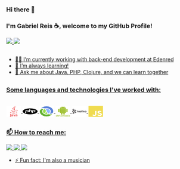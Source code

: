 ### Hi there 👋
### I'm Gabriel Reis :coffee:, welcome to my GitHub Profile!

 <div>
  <a href="https://github.com/gabriel-reis-silva">
  <img height="180em" src="https://github-readme-stats.vercel.app/api?username=gabriel-reis-silva&show_icons=true&theme=radical&include_all_commits=true&count_private=true"/>
  <img height="180em" src="https://github-readme-stats.vercel.app/api/top-langs/?username=gabriel-reis-silva&layout=compact&langs_count=7&theme=radical"/>
</div>
  
##
  
- 👨‍💻 I’m currently working with back-end development at Edenred
- 🌱 I’m always learning!
- 💬 Ask me about Java, PHP, Clojure, and we can learn together

##

### Some languages and technologies I've worked with:

<div style="display: inline_block"><br>
  <img align="center" alt="java" height="30" width="40" src="https://raw.githubusercontent.com/devicons/devicon/master/icons/java/java-plain-wordmark.svg">
  <img align="center" alt="php" height="30" width="40" src="https://raw.githubusercontent.com/devicons/devicon/master/icons/php/php-plain.svg">
  <img align="center" alt="clojure" height="30" width="40" src="https://raw.githubusercontent.com/devicons/devicon/master/icons/clojure/clojure-original.svg">
  <img align="center" alt="android" height="30" width="40" src="https://raw.githubusercontent.com/devicons/devicon/master/icons/android/android-plain-wordmark.svg">
  <img align="center" alt="kafka" height="30" width="40" src="https://raw.githubusercontent.com/devicons/devicon/master/icons/apachekafka/apachekafka-original-wordmark.svg">
  <img align="center" alt="js" height="30" width="40" src="https://raw.githubusercontent.com/devicons/devicon/master/icons/javascript/javascript-plain.svg">
</div>
  
##
  
### 📫 How to reach me:
  <div>
  <a href="https://t.me/gabrieureis">
    <img src="https://img.shields.io/badge/Telegram-2CA5E0?style=for-the-badge&logo=telegram&logoColor=white">
  <a href="mailto:gabriel.reis1945@gmail.com">
    <img src="https://img.shields.io/badge/Gmail-D14836?style=for-the-badge&logo=gmail&logoColor=white">      
	<a href="https://www.linkedin.com/in/gabriel-augusto-reis-da-silva-2bb549193/">
    <img src="https://img.shields.io/badge/LinkedIn-0077B5?style=for-the-badge&logo=linkedin&logoColor=white">    
  </div>

- ⚡ Fun fact: I'm also a musician

